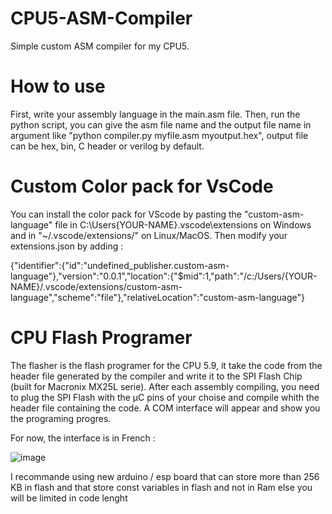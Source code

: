 # CPU5-ASM-Compiler
Simple custom ASM compiler for my CPU5.

# How to use
First, write your assembly language in the main.asm file.
Then, run the python script, you can give the asm file name and the output file name in argument like "python compiler.py myfile.asm myoutput.hex", output file can be hex, bin, C header or verilog by default.

# Custom Color pack for VsCode
You can install the color pack for VScode by pasting the "custom-asm-language" file in C:\Users\{YOUR-NAME}\.vscode\extensions on Windows and in "~/.vscode/extensions/" on Linux/MacOS.
Then modify your extensions.json by adding : 

{"identifier":{"id":"undefined_publisher.custom-asm-language"},"version":"0.0.1","location":{"$mid":1,"path":"/c:/Users/{YOUR-NAME}/.vscode/extensions/custom-asm-language","scheme":"file"},"relativeLocation":"custom-asm-language"}

# CPU Flash Programer
The flasher is the flash programer for the CPU 5.9, it take the code from the header file generated by the compiler and write it to the SPI Flash Chip (built for Macronix MX25L serie).
After each assembly compiling, you need to plug the SPI Flash with the µC pins of your choise and compile whith the header file containing the code. A COM interface will appear and show you the programing progres.

For now, the interface is in French : 

![image](https://github.com/user-attachments/assets/63037605-2575-4efe-8891-9243dfc5fdad)

I recommande using new arduino / esp board that can store more than 256 KB in flash and that store const variables in flash and not in Ram else you will be limited in code lenght
